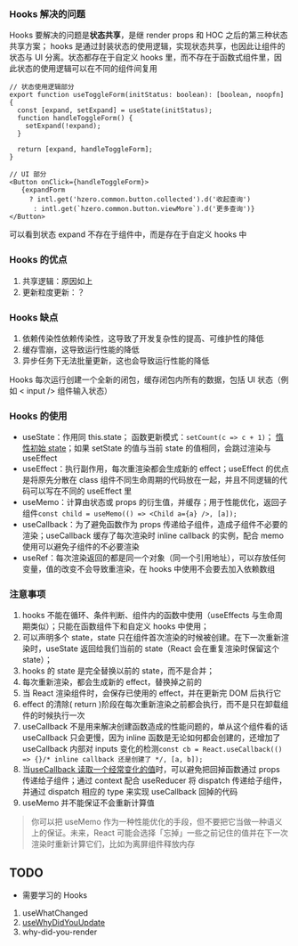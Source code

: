 ### Hooks 解决的问题
Hooks 要解决的问题是**状态共享**，是继 render props 和 HOC 之后的第三种状态共享方案；
hooks 是通过封装状态的使用逻辑，实现状态共享，也因此让组件的状态与 UI 分离。状态都存在于自定义 hooks 里，而不存在于函数式组件里，因此状态的使用逻辑可以在不同的组件间复用
```tsx
// 状态使用逻辑部分
export function useToggleForm(initStatus: boolean): [boolean, noopfn] {
  const [expand, setExpand] = useState(initStatus);
  function handleToggleForm() {
    setExpand(!expand);
  }

  return [expand, handleToggleForm];
}

// UI 部分
<Button onClick={handleToggleForm}>
   {expandForm
     ? intl.get('hzero.common.button.collected').d('收起查询')
      : intl.get(`hzero.common.button.viewMore`).d('更多查询')}
</Button>
```
可以看到状态 expand 不存在于组件中，而是存在于自定义 hooks 中
### Hooks 的优点
1. 共享逻辑：原因如上
2. 更新粒度更新：？

### Hooks 缺点
1. 依赖传染性依赖传染性，这导致了开发复杂性的提高、可维护性的降低
2. 缓存雪崩，这导致运行性能的降低
3. 异步任务下无法批量更新，这也会导致运行性能的降低

Hooks 每次运行创建一个全新的闭包，缓存闭包内所有的数据，包括 UI 状态（例如 < input /> 组件输入状态）


### Hooks 的使用
- useState：作用同 this.state； 函数更新模式：`setCount(c => c + 1)`； [惰性初始 state](https://zh-hans.reactjs.org/docs/hooks-reference.html#lazy-initial-state)；如果 setState 的值与当前 state 的值相同，会跳过渲染与 useEffect
- useEffect：执行副作用，每次重渲染都会生成新的 effect；useEffect 的优点是将原先分散在 class 组件不同生命周期的代码放在一起，并且不同逻辑的代码可以写在不同的 useEffect 里
- useMemo：计算由状态或 props 的衍生值，并缓存；用于性能优化，返回子组件`const child = useMemo(() => <Child a={a} />, [a]);`
- useCallback：为了避免函数作为 props 传递给子组件，造成子组件不必要的渲染；useCallback 缓存了每次渲染时 inline callback 的实例，配合 memo 使用可以避免子组件的不必要渲染
- useRef：每次渲染返回的都是同一个对象（同一个引用地址），可以存放任何变量，值的改变不会导致重渲染，在 hooks 中使用不会要去加入依赖数组



### 注意事项
1. hooks 不能在循环、条件判断、组件内的函数中使用（useEffects 与生命周期类似）；只能在函数组件下和自定义 hooks 中使用；
2. 可以声明多个 state，state 只在组件首次渲染的时候被创建。在下一次重新渲染时，useState 返回给我们当前的 state（React 会在重复渲染时保留这个 state）；
3. hooks 的 state 是完全替换以前的 state，而不是合并；
4. 每次重新渲染，都会生成新的 effect，替换掉之前的
5. 当 React 渲染组件时，会保存已使用的 effect，并在更新完 DOM 后执行它
6. effect 的清除( return )阶段在每次重新渲染之前都会执行，而不是只在卸载组件的时候执行一次
7. useCallback 不是用来解决创建函数造成的性能问题的，单从这个组件看的话 useCallback 只会更慢，因为 inline 函数是无论如何都会创建的，还增加了 useCallback 内部对 inputs 变化的检测`const cb = React.useCallback(() => {}/* inline callback 还是创建了 */, [a, b]);`
8. 当[useCallback 读取一个经常变化的值](https://zh-hans.reactjs.org/docs/hooks-faq.html#how-to-read-an-often-changing-value-from-usecallback)时，可以避免把回掉函数通过 props 传递给子组件；通过 context 配合 useReducer 将 dispatch 传递给子组件，并通过 dispatch 相应的 type 来实现 useCallback 回掉的代码
9. useMemo 并不能保证不会重新计算值
  > 你可以把 useMemo 作为一种性能优化的手段，但不要把它当做一种语义上的保证。未来，React 可能会选择「忘掉」一些之前记住的值并在下一次渲染时重新计算它们，比如为离屏组件释放内存


## TODO
- 需要学习的 Hooks
1. useWhatChanged
2. [useWhyDidYouUpdate](https://usehooks.com/useWhyDidYouUpdate/)
3. why-did-you-render

